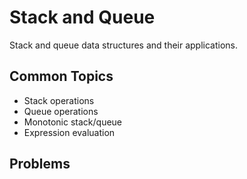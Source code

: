 # Stack and Queue

Stack and queue data structures and their applications.

## Common Topics
- Stack operations
- Queue operations
- Monotonic stack/queue
- Expression evaluation

## Problems
<!-- Add your solved problems here -->
